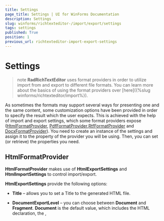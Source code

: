 ```yaml
---
title: Settings
page_title: Settings | UI for WinForms Documentation
description: Settings
slug: winforms/richtexteditor-/import/export/settings
tags: settings
published: True
position: 1
previous_url: richtexteditor-import-export-settings
---
```


# Settings

>note  __RadRichTextEditor__ uses format providers in order to utilize import from and export to different file formats. You can learn more about the basics of using the format providers over [here]({%slug winforms/richtexteditor/import%}).
>


As sometimes the formats may support several ways for presenting one and the same content, some customization options have been provided in  order to specify the result which the user expects. This is achieved with the help of import and export settings, which some format providers expose ([HtmlFormatProvider](#htmlformatprovider), [PdfFormatProvider](#pdfformatprovider),[RtfFormatProvider](#rtfformatprovider) and [DocxFormatProvider](#docxformatprovider)). You need to create an instance of the settings and assign it to the property of the provider you will be using. Then, you can set (or retrieve) the properties you need.
      

## HtmlFormatProvider

__HtmlFormatProvider__ makes use of __HtmlExportSettings__ and __HtmlImportSettings__ to  control import/export.
        

__HtmlExportSettings__ provide the following options:
        

* __Title__ – allows you to set a Title to the generated HTML file.
            

* __DocumentExportLevel__ – you can choose between __Document__ and __Fragment__.  __Document__ is the default value, which includes the HTML declaration, the <HTML>, <TITLE>, <HEAD> and <BODY> tags, whereas setting the document export level to __Fragment__ results in exporting the content of the <BODY> tag only.
            

* __StylesExportMode__ – the options here are __Inline__ and __Classes__, the default one being __Classes__. Predefined classes is the preferred way for setting styles, yet inline styles may be useful with regard to the consumer of the HTML.
            

* __StyleRepositoryExportMode__ – specifies if the styles of the document kept in the __StyleRepository__ of  the document should be serialized. The options are __ExportStylesAsCssClasses__ (the default value) and __DontExportStyles__.
            

* __ExportFontStylesAsTags__ - specifies if \<i\>, \<b\> and \<u\> tags should be used instead of setting properties as elements of a style.
            

* __ExportBoldAsStrong__ - controls whether elements with font-weight bold are exported as \<strong\> tag.
            

* __ExportItalicAsEm__ - controls whether elements with font weight italic are exported as \<em\> tag.
            

* __ExportHeadingsAsTags__ - specifies if Heading styles are exported as \<h1\> to \<h6\> tags.
            

* __ImageExportMode__ – the user can choose between several options or even provide his own implementation by choosing the  __ImageExportingEvent__ option for the __ImageExportMode__ property and handling the  __ImageExportingEvent__. The __UriSource__ option can be used if you want to export an image by setting its __src__ property to the URL rather than having the raw data in the exported document.
            

* __PropertiesToIgnore__ - properties added to this dictionary will not be exported. The full collection of properties that can be excluded is as follows:

{{source=..\SamplesCS\RichTextEditor\ImportExport\Settings.cs region=html}} 
{{source=..\SamplesVB\RichTextEditor\ImportExport\Settings.vb region=html}} 

````C#
            
HtmlExportSettings htmlExportSettings = new HtmlExportSettings();
htmlExportSettings.PropertiesToIgnore["span"].Add("color");
htmlExportSettings.PropertiesToIgnore["span"].Add("text-decoration");
htmlExportSettings.PropertiesToIgnore["span"].Add("font-weight");
htmlExportSettings.PropertiesToIgnore["span"].Add("font-style");
htmlExportSettings.PropertiesToIgnore["span"].Add("font-family");
htmlExportSettings.PropertiesToIgnore["span"].Add("font-size");
htmlExportSettings.PropertiesToIgnore["span"].Add("dir");
            
htmlExportSettings.PropertiesToIgnore["p"].Add("margin-top");
htmlExportSettings.PropertiesToIgnore["p"].Add("margin-bottom");
htmlExportSettings.PropertiesToIgnore["p"].Add("margin-left");
htmlExportSettings.PropertiesToIgnore["p"].Add("margin-right");
htmlExportSettings.PropertiesToIgnore["p"].Add("line-height");
htmlExportSettings.PropertiesToIgnore["p"].Add("text-indent");
htmlExportSettings.PropertiesToIgnore["p"].Add("text-align");
htmlExportSettings.PropertiesToIgnore["p"].Add("direction");
            
htmlExportSettings.PropertiesToIgnore["table"].Add("border-top");
htmlExportSettings.PropertiesToIgnore["table"].Add("border-bottom");
htmlExportSettings.PropertiesToIgnore["table"].Add("border-left");
htmlExportSettings.PropertiesToIgnore["table"].Add("border-right");
htmlExportSettings.PropertiesToIgnore["table"].Add("table-layout");
htmlExportSettings.PropertiesToIgnore["table"].Add("margin-left");
htmlExportSettings.PropertiesToIgnore["table"].Add("border-spacing");
            
htmlExportSettings.PropertiesToIgnore["td"].Add("border-top");
htmlExportSettings.PropertiesToIgnore["td"].Add("border-bottom");
htmlExportSettings.PropertiesToIgnore["td"].Add("border-left");
htmlExportSettings.PropertiesToIgnore["td"].Add("border-right");
htmlExportSettings.PropertiesToIgnore["td"].Add("padding");
htmlExportSettings.PropertiesToIgnore["td"].Add("vertical-align");

````
````VB.NET
Dim htmlExportSettings As New HtmlExportSettings()
htmlExportSettings.PropertiesToIgnore("span").Add("color")
htmlExportSettings.PropertiesToIgnore("span").Add("text-decoration")
htmlExportSettings.PropertiesToIgnore("span").Add("font-weight")
htmlExportSettings.PropertiesToIgnore("span").Add("font-style")
htmlExportSettings.PropertiesToIgnore("span").Add("font-family")
htmlExportSettings.PropertiesToIgnore("span").Add("font-size")
htmlExportSettings.PropertiesToIgnore("span").Add("dir")
htmlExportSettings.PropertiesToIgnore("p").Add("margin-top")
htmlExportSettings.PropertiesToIgnore("p").Add("margin-bottom")
htmlExportSettings.PropertiesToIgnore("p").Add("margin-left")
htmlExportSettings.PropertiesToIgnore("p").Add("margin-right")
htmlExportSettings.PropertiesToIgnore("p").Add("line-height")
htmlExportSettings.PropertiesToIgnore("p").Add("text-indent")
htmlExportSettings.PropertiesToIgnore("p").Add("text-align")
htmlExportSettings.PropertiesToIgnore("p").Add("direction")
htmlExportSettings.PropertiesToIgnore("table").Add("border-top")
htmlExportSettings.PropertiesToIgnore("table").Add("border-bottom")
htmlExportSettings.PropertiesToIgnore("table").Add("border-left")
htmlExportSettings.PropertiesToIgnore("table").Add("border-right")
htmlExportSettings.PropertiesToIgnore("table").Add("table-layout")
htmlExportSettings.PropertiesToIgnore("table").Add("margin-left")
htmlExportSettings.PropertiesToIgnore("table").Add("border-spacing")
htmlExportSettings.PropertiesToIgnore("td").Add("border-top")
htmlExportSettings.PropertiesToIgnore("td").Add("border-bottom")
htmlExportSettings.PropertiesToIgnore("td").Add("border-left")
htmlExportSettings.PropertiesToIgnore("td").Add("border-right")
htmlExportSettings.PropertiesToIgnore("td").Add("padding")
htmlExportSettings.PropertiesToIgnore("td").Add("vertical-align")

````

{{endregion}} 

>note In order to achieve best compatibility of the generated HTML with __Telerik Reporting__ , you should apply the following settings:

*  __DocumentExportLevel__ - Fragment;
*  __StylesExportMode__ - Inline;
*  __StyleRepositoryExportMode__ - DontExportStyles;
*  __ExportFontStylesAsTags__ - true.
>


Here are some examples for using the settings in code-behind:

{{source=..\SamplesCS\RichTextEditor\ImportExport\Settings.cs region=setup}} 
{{source=..\SamplesVB\RichTextEditor\ImportExport\Settings.vb region=setup}} 

````C#
public void SetupDefaultHtmlFormatProvider()
{
    //Obtain a reference to the format provider used by the default UI - RadRichTextBoxRibbonUI
    HtmlFormatProvider htmlFormatProvider = DocumentFormatProvidersManager.GetProviderByExtension("html") as HtmlFormatProvider;
    HtmlExportSettings htmlExportSettings = new HtmlExportSettings();
    htmlExportSettings.DocumentExportLevel = DocumentExportLevel.Fragment;
    htmlExportSettings.StylesExportMode = StylesExportMode.Inline;
    htmlExportSettings.StyleRepositoryExportMode = StyleRepositoryExportMode.DontExportStyles;
    htmlExportSettings.ExportFontStylesAsTags = true;
   
    htmlFormatProvider.ExportSettings = htmlExportSettings;
}

````
````VB.NET
Public Sub SetupDefaultHtmlFormatProvider()
    'Obtain a reference to the format provider used by the default UI - RadRichTextBoxRibbonUI
    Dim htmlFormatProvider As HtmlFormatProvider = TryCast(DocumentFormatProvidersManager.GetProviderByExtension("html"), HtmlFormatProvider)
    Dim htmlExportSettings As New HtmlExportSettings()
    htmlExportSettings.DocumentExportLevel = DocumentExportLevel.Fragment
    htmlExportSettings.StylesExportMode = StylesExportMode.Inline
    htmlExportSettings.StyleRepositoryExportMode = StyleRepositoryExportMode.DontExportStyles
    htmlExportSettings.ExportFontStylesAsTags = True
    htmlFormatProvider.ExportSettings = htmlExportSettings
End Sub

````

{{endregion}} 

__HtmlImportSettings__ provide the following options:
        

* __UseDefaultStylesheetForFontProperties__ – a __Boolean__ property indicating whether the default font  properties of __RadRichTextEditor__ or the defaults in the HTML specification should be used for the elements that do not set their __FontSize__, __FontFamily__, __FontWeight__ and  __FontStyle__ explicitly.
            

* __LoadImageFromUrl__ event – this event was introduced at a time when __HtmlFormatProvider__ did not automatically load images from URLs. The feature is currently supported out of the box, but this event can be useful if using virtual directories and files on the server.

## PdfFormatProvider

__PdfFormatProvider__ exposes an __ExportSettings__ property of type __PdfExportSettings__, which can be used in the same way as the export settings of __HtmlFormatProvider__.
        

__PdfExportSettings__ include the following options:
        

* __ContentsCompressionMode__ – this property allows you to choose if you wish to make use of compression (by setting it to   __Deflate__ or __Automatic__) or not (__PdfContentsCompressionMode__.__None__) of the text content of the document.
            

* __ContentsDeflaterCompressionLevel__ – an integer between __-1__ and __9__, used to get or set the compression level to be used when deflating the content of the document.  Default Compression is __-1__, No Compression is __0__ and Best Compression is __9__;
            

* __ImagesCompressionMode__ – the user can choose between __None__, __Jpeg__ (supported only for images, imported as JPEG), __Deflate__ (the deflate algorithm will be applied to compress the images) or   __Automatic__ (the best algorithm will be automatically decided upon for you).
            

* __ImagesDeflaterCompressionLevel__ – same as __ContentsDeflaterCompressionLevel__, but applied to the images in the document. This property is respected when an image is compressed with __Deflate__.
            

* __DocumentInfo__ - allows you to add entries to the information dictionary such as title, author, etc.
            

>note  __PDF import__ is currently __not__ supported, so there are no import settings.
>

>note There are not any __Import__ or __ExportSettings__ for __XAML__ either,  as the __XAML__ serialization is lossless and all elements are imported and exported as they would appear if declared  in a __XAML__ page in the application. __DocxFormatProvider__ does not currently provide any settings as the document content is matched as closely as possible to the Word document.
>


## RtfFormatProvider

__RtfFormatProvider__ has __ImportSettings__, which provide an event - __FontSubstituting__, which allows you to handle the cases when the Rtf source specifies a Font that is not available to the RichTextEditor.

{{source=..\SamplesCS\RichTextEditor\ImportExport\Settings.cs region=rtf}} 
{{source=..\SamplesVB\RichTextEditor\ImportExport\Settings.vb region=rtf}} 

````C#
void Settings_Load(object sender, EventArgs e)
{
    RtfFormatProvider rtfFormatProvider = DocumentFormatProvidersManager.GetProviderByExtension("rtf") as RtfFormatProvider;
    RtfImportSettings rtfImportSettings = new RtfImportSettings();
    rtfImportSettings.FontSubstituting += rtfImportSettings_FontSubstituting;
    rtfFormatProvider.ImportSettings = rtfImportSettings;
}
    
public void rtfImportSettings_FontSubstituting(object sender, FontSubstitutingEventArgs e) 
{ 
    if (e.OriginalFontName.Equals("Cambria"))
    {
        e.SubstitutionFontFamily = new FontFamily("Calibri");
    }
}

````
````VB.NET
Private Sub Settings_Load(ByVal sender As Object, ByVal e As EventArgs)
    Dim rtfFormatProvider As RtfFormatProvider = TryCast(DocumentFormatProvidersManager.GetProviderByExtension("rtf"), RtfFormatProvider)
    Dim rtfImportSettings As New RtfImportSettings()
    AddHandler rtfImportSettings.FontSubstituting, AddressOf rtfImportSettings_FontSubstituting
    rtfFormatProvider.ImportSettings = rtfImportSettings
End Sub
Public Sub rtfImportSettings_FontSubstituting(ByVal sender As Object, ByVal e As FontSubstitutingEventArgs)
    If e.OriginalFontName.Equals("Cambria") Then
        e.SubstitutionFontFamily = New FontFamily("Calibri")
    End If
End Sub

````

{{endregion}} 

## DocxFormatProvider

__DocxFormatProvider__ exposes __ExportSettings__, which allow customization in how fields are exported. By default, all fields are exported using their result value in the docx document. If you would like to save the document of the editor as a mail merge template and not include the value of the current item of the MailMergeDataSource, a new instance of __DocxExportSettings__ should be created and assigned to the format provider. The value of the __FieldResultMode__ of these settings must be set to __FieldDisplayMode.DisplayName__.


Here is an example how you can get a reference to the format provider used by the OpenDocument and the SaveCommand and adjust the export, so that the document is saved as a template:

{{source=..\SamplesCS\RichTextEditor\ImportExport\Settings.cs region=docx}} 
{{source=..\SamplesVB\RichTextEditor\ImportExport\Settings.vb region=docx}} 

````C#
public void SetupDefaultDocxFormatProvider()
{
    //Obtain a reference to the format provider used by the default UI - RadRichTextBoxRibbonUI
    DocxFormatProvider docxFormatProvider = DocumentFormatProvidersManager.GetProviderByExtension("docx") as DocxFormatProvider;
    DocxExportSettings docxExportSettings = new DocxExportSettings();
    docxExportSettings.FieldResultMode = FieldDisplayMode.DisplayName;
    docxFormatProvider.ExportSettings = docxExportSettings;
}

````
````VB.NET
Public Sub SetupDefaultDocxFormatProvider()
    'Obtain a reference to the format provider used by the default UI - RadRichTextBoxRibbonUI
    Dim docxFormatProvider As DocxFormatProvider = TryCast(DocumentFormatProvidersManager.GetProviderByExtension("docx"), DocxFormatProvider)
    Dim docxExportSettings As New DocxExportSettings()
    docxExportSettings.FieldResultMode = FieldDisplayMode.DisplayName
    docxFormatProvider.ExportSettings = docxExportSettings
End Sub

````

{{endregion}} 



